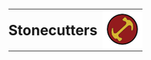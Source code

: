<table width="100%" style="border: none; border-collapse: collapse;">
  <tr style="border: none;">
    <td style="border: none; padding: 0; width: 70%;">
      <h1 style="margin: 0;">Stonecutters</h1>
    </td>
    <td style="border: none; padding: 0; width: 30%;" align="right">
      <img src="./Images/LogoMagios.jpg" alt="Logo" width="80">
    </td>
  </tr>
</table>